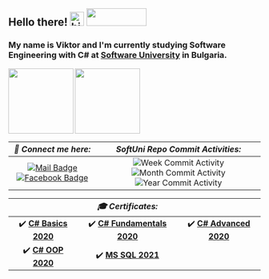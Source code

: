 ## Hello there! <img src="https://user-images.githubusercontent.com/1303154/88677602-1635ba80-d120-11ea-84d8-d263ba5fc3c0.gif" width="28px" alt="hi">  <img width="120" height="35" src="https://visitor-badge.glitch.me/badge?page_id=ViktorNikoloov">
### My name is Viktor and I'm currently studying Software Engineering with **C#** at [Software University](https://softuni.bg/) in Bulgaria. 

  <img height="130" align="left" src="https://github-readme-stats.vercel.app/api?username=ViktorNikoloov&count_private=true&theme=tokyonight&hide=prs&show_icons=true" />
  <img height="130" src="https://github-readme-stats.vercel.app/api/top-langs/?username=ViktorNikoloov&layout=compact&theme=tokyonight" />


| ***📧 Connect me here:*** | ***SoftUni Repo Commit Activities:*** |
| :-: | :-:|
|[![Mail Badge](https://img.shields.io/badge/-ViktorNikoloov-c0392b?style=flat&labelColor=c0392b&logo=gmail&logoColor=white)](mailto:viktor.g.nikolov@gmail.com) [![Facebook Badge](https://img.shields.io/badge/-ViktorNikolov-1ca0f1?style=flat&labelColor=1ca0f1&logo=facebook&logoColor=white&link=https://www.facebook.com/viktor.nikolov/)](https://www.facebook.com/viktor.nikolov/) |![Week Commit Activity](https://img.shields.io/github/commit-activity/w/ViktorNikoloov/SoftUni?style=plastic) ![Month Commit Activity](https://img.shields.io/github/commit-activity/m/ViktorNikoloov/SoftUni?style=plastic) ![Year Commit Activity](https://img.shields.io/github/commit-activity/y/ViktorNikoloov/SoftUni?style=plastic)

|| ***🎓 Certificates:*** ||
| :-: | :-: | :-: |
| :heavy_check_mark: [**C# Basics 2020**](https://softuni.bg/certificates/details/81371/99d70d1e)| :heavy_check_mark: [**C# Fundamentals 2020**](https://softuni.bg/certificates/details/86238/dcced4d2) | :heavy_check_mark: [**C# Advanced 2020**](https://softuni.bg/certificates/details/90411/003b73d8) |
| :heavy_check_mark: [**C# OOP 2020**](https://softuni.bg/certificates/details/95831/26523c53)| :heavy_check_mark: [**MS SQL 2021**](https://softuni.bg/certificates/details/98015/bb686a60)||
